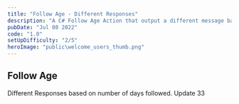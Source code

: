 ```yaml
---
title: "Follow Age - Different Responses"
description: "A C# Follow Age Action that output a different message based on the number of days followed"
pubDate: "Jul 08 2022"
code: "1.0"
setUpDifficulty: "2/5"
heroImage: "public\welcome_users_thumb.png"
---
```

## Follow Age

Different Responses based on number of days followed.
Update 33
